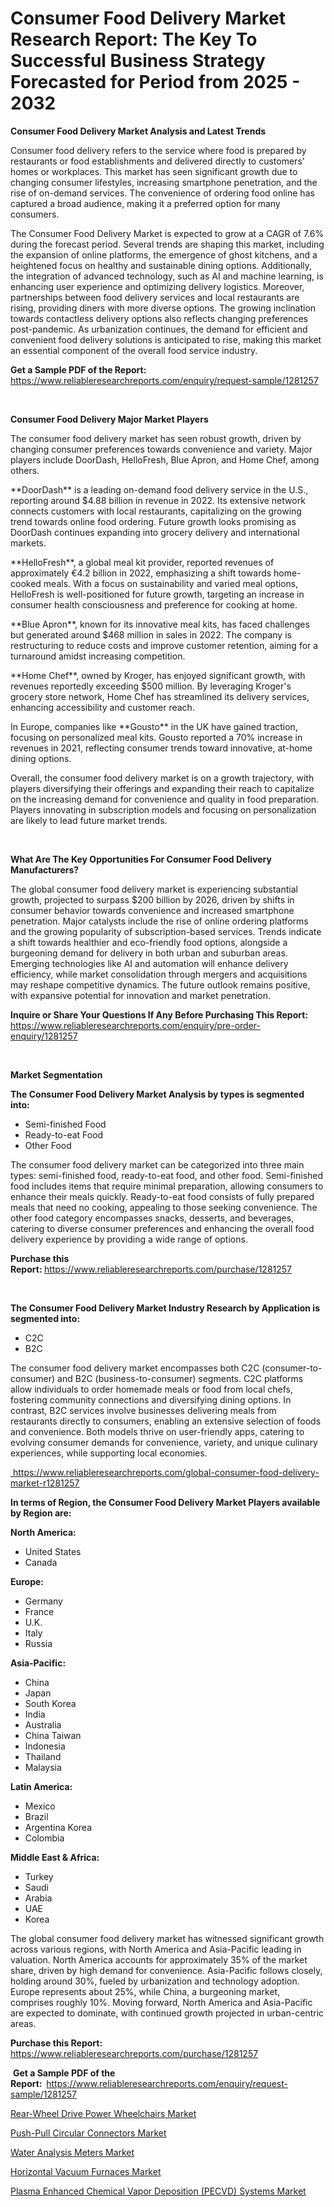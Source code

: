 <p><h1>Consumer Food Delivery Market Research Report: The Key To Successful Business Strategy Forecasted for Period from 2025 - 2032</h1></p><p><strong>Consumer Food Delivery Market Analysis and Latest Trends</strong></p>
<p><p>Consumer food delivery refers to the service where food is prepared by restaurants or food establishments and delivered directly to customers' homes or workplaces. This market has seen significant growth due to changing consumer lifestyles, increasing smartphone penetration, and the rise of on-demand services. The convenience of ordering food online has captured a broad audience, making it a preferred option for many consumers.</p><p>The Consumer Food Delivery Market is expected to grow at a CAGR of 7.6% during the forecast period. Several trends are shaping this market, including the expansion of online platforms, the emergence of ghost kitchens, and a heightened focus on healthy and sustainable dining options. Additionally, the integration of advanced technology, such as AI and machine learning, is enhancing user experience and optimizing delivery logistics. Moreover, partnerships between food delivery services and local restaurants are rising, providing diners with more diverse options. The growing inclination towards contactless delivery options also reflects changing preferences post-pandemic. As urbanization continues, the demand for efficient and convenient food delivery solutions is anticipated to rise, making this market an essential component of the overall food service industry.</p></p>
<p><strong>Get a Sample PDF of the Report:&nbsp;</strong> <a href="https://www.reliableresearchreports.com/enquiry/request-sample/1281257?utm_campaign=41&utm_medium=2&utm_source=Github&utm_content=ia&utm_term=24032025&utm_id=consumer-food-delivery">https://www.reliableresearchreports.com/enquiry/request-sample/1281257</a></p>
<p>&nbsp;</p>
<p><strong>Consumer Food Delivery Major Market Players</strong></p>
<p><p>The consumer food delivery market has seen robust growth, driven by changing consumer preferences towards convenience and variety. Major players include DoorDash, HelloFresh, Blue Apron, and Home Chef, among others. </p><p>**DoorDash** is a leading on-demand food delivery service in the U.S., reporting around $4.88 billion in revenue in 2022. Its extensive network connects customers with local restaurants, capitalizing on the growing trend towards online food ordering. Future growth looks promising as DoorDash continues expanding into grocery delivery and international markets.</p><p>**HelloFresh**, a global meal kit provider, reported revenues of approximately €4.2 billion in 2022, emphasizing a shift towards home-cooked meals. With a focus on sustainability and varied meal options, HelloFresh is well-positioned for future growth, targeting an increase in consumer health consciousness and preference for cooking at home.</p><p>**Blue Apron**, known for its innovative meal kits, has faced challenges but generated around $468 million in sales in 2022. The company is restructuring to reduce costs and improve customer retention, aiming for a turnaround amidst increasing competition.</p><p>**Home Chef**, owned by Kroger, has enjoyed significant growth, with revenues reportedly exceeding $500 million. By leveraging Kroger's grocery store network, Home Chef has streamlined its delivery services, enhancing accessibility and customer reach.</p><p>In Europe, companies like **Gousto** in the UK have gained traction, focusing on personalized meal kits. Gousto reported a 70% increase in revenues in 2021, reflecting consumer trends toward innovative, at-home dining options.</p><p>Overall, the consumer food delivery market is on a growth trajectory, with players diversifying their offerings and expanding their reach to capitalize on the increasing demand for convenience and quality in food preparation. Players innovating in subscription models and focusing on personalization are likely to lead future market trends.</p></p>
<p>&nbsp;</p>
<p><strong>What Are The Key Opportunities For Consumer Food Delivery Manufacturers?</strong></p>
<p><p>The global consumer food delivery market is experiencing substantial growth, projected to surpass $200 billion by 2026, driven by shifts in consumer behavior towards convenience and increased smartphone penetration. Major catalysts include the rise of online ordering platforms and the growing popularity of subscription-based services. Trends indicate a shift towards healthier and eco-friendly food options, alongside a burgeoning demand for delivery in both urban and suburban areas. Emerging technologies like AI and automation will enhance delivery efficiency, while market consolidation through mergers and acquisitions may reshape competitive dynamics. The future outlook remains positive, with expansive potential for innovation and market penetration.</p></p>
<p><strong>Inquire or Share Your Questions If Any Before Purchasing This Report:</strong> <a href="https://www.reliableresearchreports.com/enquiry/pre-order-enquiry/1281257?utm_campaign=41&utm_medium=2&utm_source=Github&utm_content=ia&utm_term=24032025&utm_id=consumer-food-delivery">https://www.reliableresearchreports.com/enquiry/pre-order-enquiry/1281257</a></p>
<p>&nbsp;</p>
<p><strong>Market Segmentation</strong></p>
<p><strong>The Consumer Food Delivery Market Analysis by types is segmented into:</strong></p>
<p><ul><li>Semi-finished Food</li><li>Ready-to-eat Food</li><li>Other Food</li></ul></p>
<p><p>The consumer food delivery market can be categorized into three main types: semi-finished food, ready-to-eat food, and other food. Semi-finished food includes items that require minimal preparation, allowing consumers to enhance their meals quickly. Ready-to-eat food consists of fully prepared meals that need no cooking, appealing to those seeking convenience. The other food category encompasses snacks, desserts, and beverages, catering to diverse consumer preferences and enhancing the overall food delivery experience by providing a wide range of options.</p></p>
<p><strong>Purchase this Report:&nbsp;</strong><a href="https://www.reliableresearchreports.com/purchase/1281257?utm_campaign=41&utm_medium=2&utm_source=Github&utm_content=ia&utm_term=24032025&utm_id=consumer-food-delivery">https://www.reliableresearchreports.com/purchase/1281257</a></p>
<p>&nbsp;</p>
<p><strong>The Consumer Food Delivery Market Industry Research by Application is segmented into:</strong></p>
<p><ul><li>C2C</li><li>B2C</li></ul></p>
<p><p>The consumer food delivery market encompasses both C2C (consumer-to-consumer) and B2C (business-to-consumer) segments. C2C platforms allow individuals to order homemade meals or food from local chefs, fostering community connections and diversifying dining options. In contrast, B2C services involve businesses delivering meals from restaurants directly to consumers, enabling an extensive selection of foods and convenience. Both models thrive on user-friendly apps, catering to evolving consumer demands for convenience, variety, and unique culinary experiences, while supporting local economies.</p></p>
<p><a href="https://www.reliableresearchreports.com/global-consumer-food-delivery-market-r1281257?utm_campaign=41&utm_medium=2&utm_source=Github&utm_content=ia&utm_term=24032025&utm_id=consumer-food-delivery">&nbsp;https://www.reliableresearchreports.com/global-consumer-food-delivery-market-r1281257</a></p>
<p><strong>In terms of Region, the Consumer Food Delivery Market Players available by Region are:</strong></p>
<p>
    <p> <strong> North America: </strong>
        <ul>
            <li>United States</li>
            <li>Canada</li>
        </ul>
        </p> 
    <p> <strong> Europe: </strong>
        <ul>
            <li>Germany</li>
            <li>France</li>
            <li>U.K.</li>
            <li>Italy</li>
            <li>Russia</li>
        </ul>
        </p> 
    <p> <strong> Asia-Pacific: </strong>
        <ul>
            <li>China</li>
            <li>Japan</li>
            <li>South Korea</li>
            <li>India</li>
            <li>Australia</li>
            <li>China Taiwan</li>
            <li>Indonesia</li>
            <li>Thailand</li>
            <li>Malaysia</li>
        </ul>
        </p> 
    <p> <strong> Latin America: </strong>
        <ul>
            <li>Mexico</li>
            <li>Brazil</li>
            <li>Argentina Korea</li>
            <li>Colombia</li>
        </ul>
        </p> 
    <p> <strong> Middle East & Africa: </strong>
        <ul>
            <li>Turkey</li>
            <li>Saudi</li>
            <li>Arabia</li>
            <li>UAE</li>
            <li>Korea</li>
        </ul>
    </p>
    </p>
<p><p>The global consumer food delivery market has witnessed significant growth across various regions, with North America and Asia-Pacific leading in valuation. North America accounts for approximately 35% of the market share, driven by high demand for convenience. Asia-Pacific follows closely, holding around 30%, fueled by urbanization and technology adoption. Europe represents about 25%, while China, a burgeoning market, comprises roughly 10%. Moving forward, North America and Asia-Pacific are expected to dominate, with continued growth projected in urban-centric areas.</p></p>
<p><strong>Purchase this Report: </strong><a href="https://www.reliableresearchreports.com/purchase/1281257?utm_campaign=41&utm_medium=2&utm_source=Github&utm_content=ia&utm_term=24032025&utm_id=consumer-food-delivery">https://www.reliableresearchreports.com/purchase/1281257</a></p>
<p>&nbsp;<strong>Get a Sample PDF of the Report:&nbsp;&nbsp;</strong><a href="https://www.reliableresearchreports.com/enquiry/request-sample/1281257?utm_campaign=41&utm_medium=2&utm_source=Github&utm_content=ia&utm_term=24032025&utm_id=consumer-food-delivery">https://www.reliableresearchreports.com/enquiry/request-sample/1281257</a></p>
<p><strong></strong></p>
<p><p><a href="https://github.com/naingbiner7i/Market-Research-Report-List-1/blob/main/rear-wheel-drive-power-wheelchairs-market.md?utm_campaign=41&utm_medium=2&utm_source=Github&utm_content=ia&utm_term=24032025&utm_id=consumer-food-delivery">Rear-Wheel Drive Power Wheelchairs Market</a></p><p><a href="https://github.com/tabormahay2f/Market-Research-Report-List-1/blob/main/push-pull-circular-connectors-market.md?utm_campaign=41&utm_medium=2&utm_source=Github&utm_content=ia&utm_term=24032025&utm_id=consumer-food-delivery">Push-Pull Circular Connectors Market</a></p><p><a href="https://github.com/baatetoshda/Market-Research-Report-List-1/blob/main/water-analysis-meters-market.md?utm_campaign=41&utm_medium=2&utm_source=Github&utm_content=ia&utm_term=24032025&utm_id=consumer-food-delivery">Water Analysis Meters Market</a></p><p><a href="https://github.com/siwerhommer97/Market-Research-Report-List-1/blob/main/horizontal-vacuum-furnaces-market.md?utm_campaign=41&utm_medium=2&utm_source=Github&utm_content=ia&utm_term=24032025&utm_id=consumer-food-delivery">Horizontal Vacuum Furnaces Market</a></p><p><a href="https://github.com/zdybelzinn/Market-Research-Report-List-1/blob/main/plasma-enhanced-chemical-vapor-deposition-pecvd-systems-market.md?utm_campaign=41&utm_medium=2&utm_source=Github&utm_content=ia&utm_term=24032025&utm_id=consumer-food-delivery">Plasma Enhanced Chemical Vapor Deposition (PECVD) Systems Market</a></p></p>